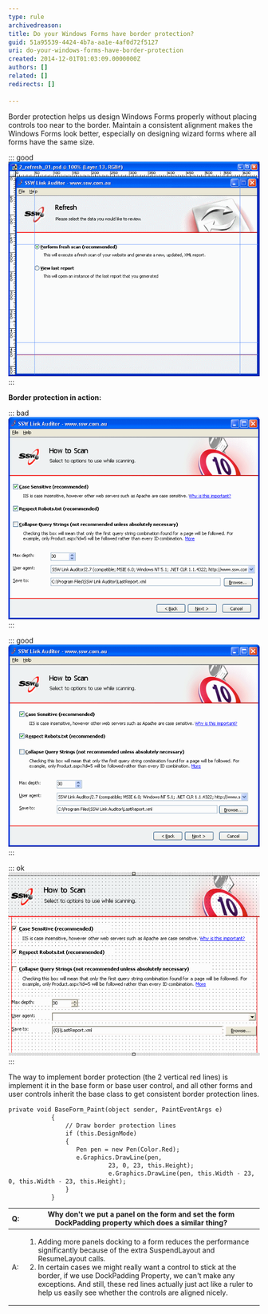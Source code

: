 ```yaml
---
type: rule
archivedreason: 
title: Do your Windows Forms have border protection?
guid: 51a95539-4424-4b7a-aa1e-4af0d72f5127
uri: do-your-windows-forms-have-border-protection
created: 2014-12-01T01:03:09.0000000Z
authors: []
related: []
redirects: []

---
```


Border protection helps us design Windows Forms properly without placing  controls too near to the border. Maintain a consistent alignment makes  the Windows Forms look better, especially on designing wizard forms  where all forms have the same size.

<!--endintro-->


::: good  
![Figure: Good Example - Good border protection on a form at run time. The only problem is you would have to imagine these blue lines to get consistency](../../assets/BorderProtectionExample.gif)  
:::

**Border protection in action:**


::: bad  
![Figure: Bad Example - Controls placed very near to the border and not aligned correctly](../../assets/BorderProtectionBad.gif)  
:::


::: good  
![Figure: Good Example - All controls are in the border protection area and aligned correctly](../../assets/BorderProtectionGood.gif)  
:::


::: ok  
![Figure: Design mode](../../assets/BorderProtectionDesign.gif)  
:::

The way to implement border protection (the 2 vertical red lines) is implement it in the base form or base user control, and all other forms and user controls inherit the base class to get consistent border protection lines.


```
private void BaseForm_Paint(object sender, PaintEventArgs e)
            {
                // Draw border protection lines 
                if (this.DesignMode) 
                { 
                   Pen pen = new Pen(Color.Red); 
                   e.Graphics.DrawLine(pen,
                            23, 0, 23, this.Height); 
                            e.Graphics.DrawLine(pen, this.Width - 23, 0, this.Width - 23, this.Height); 
                } 
            }
```



| **Q:**  | **Why don't we put a panel on the form and set the form DockPadding property which does a similar thing?**  |
| --- | --- |
| A: | <ol><li>Adding more panels docking to a form reduces the performance significantly because of the extra SuspendLayout and ResumeLayout calls.</li><li>In certain cases we might really want a control to stick at the border, if we use DockPadding Property, we can't make any exceptions. And still, these red lines actually just act like a ruler to help us easily see whether the controls are aligned nicely.</li></ol> |
